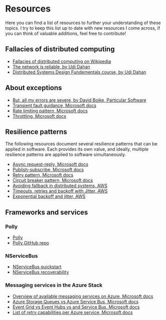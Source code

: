 ﻿# Resources

Here you can find a list of resources to further your understanding of these topics. I try to keep this list up to date with new resources I come across, if you can think of valuable additions, feel free to contribute!

## Fallacies of distributed computing

- [Fallacies of distributed computing on Wikipedia](https://en.wikipedia.org/wiki/Fallacies_of_distributed_computing)
- [The network is reliable, by Udi Dahan](https://www.youtube.com/watch?v=8fRzZtJ_SLk)
- [Distributed Systems Design Fundementals course, by Udi Dahan](https://learn.particular.net/courses/distributed-systems-design-fundamentals-online)

## About exceptions

- [But, all my errors are severe, by David Boike, Particular Software](https://particular.net/blog/but-all-my-errors-are-severe)
- [Transient fault guidance, Microsoft docs](https://docs.microsoft.com/en-us/azure/architecture/best-practices/transient-faults)
- [Rate limiting pattern, Microsoft docs](https://docs.microsoft.com/en-us/azure/architecture/patterns/rate-limiting-pattern)
- [Throttling, Microsoft docs](https://docs.microsoft.com/en-us/azure/architecture/patterns/throttling)

## Resilience patterns

The following resources document several resilience patterns that can be applied in software. Each provides its own value, and ideally, multiple resilience patterns are applied to software simultaneously. 

- [Async request-reply, Microsoft docs](https://docs.microsoft.com/en-us/azure/architecture/patterns/async-request-reply)
- [Publish-subscribe, Microsoft docs](https://docs.microsoft.com/en-us/azure/architecture/patterns/publisher-subscriber)
- [Retry pattern, Microsoft docs](https://docs.microsoft.com/en-us/azure/architecture/patterns/retry)
- [Circuit breaker pattern, Microsoft docs](https://docs.microsoft.com/en-us/azure/architecture/patterns/circuit-breaker)
- [Avoiding fallback in distributed systems, AWS](https://aws.amazon.com/builders-library/avoiding-fallback-in-distributed-systems/)
- [Timeouts, retries and backoff with Jitter, AWS](https://aws.amazon.com/builders-library/timeouts-retries-and-backoff-with-jitter/)
- [Exponential backoff and jitter, AWS](https://aws.amazon.com/blogs/architecture/exponential-backoff-and-jitter/)

## Frameworks and services

### Polly

- [Polly](http://www.thepollyproject.org/)
- [Polly GitHub repo](https://github.com/App-vNext/Polly#resilience-policies)

### NServiceBus

- [NServiceBus quickstart](https://docs.particular.net/tutorials/quickstart)
- [NServiceBus recoverability](https://docs.particular.net/nservicebus/recoverability/)

### Messaging services in the Azure Stack

- [Overview of available messaging services on Azure, Microsoft docs](https://azure.microsoft.com/en-us/solutions/messaging-services/#products)
- [Azure Storage Queues vs Azure Service Bus, Microsoft docs](https://docs.microsoft.com/en-us/azure/service-bus-messaging/service-bus-azure-and-service-bus-queues-compared-contrasted)
- [Event Grid vs Event Hubs vs and Service Bus, Microsoft docs](https://docs.microsoft.com/en-us/azure/event-grid/compare-messaging-services)
- [List of retry capabilities per Azure service, Microsoft docs](https://docs.microsoft.com/en-us/azure/architecture/best-practices/retry-service-specific)
